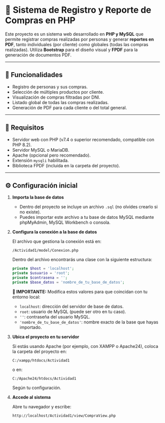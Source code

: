 # 🛒 Sistema de Registro y Reporte de Compras en PHP

Este proyecto es un sistema web desarrollado en **PHP y MySQL** que permite registrar compras realizadas por personas y generar **reportes en PDF**, tanto individuales (por cliente) como globales (todas las compras realizadas). Utiliza **Bootstrap** para el diseño visual y **FPDF** para la generación de documentos PDF.

---

## 🚀 Funcionalidades

- Registro de personas y sus compras.
- Selección de múltiples productos por cliente.
- Visualización de compras filtradas por DNI.
- Listado global de todas las compras realizadas.
- Generación de PDF para cada cliente o del total general.

---

## 🧾 Requisitos

- Servidor web con PHP (v7.4 o superior recomendado, compatible con PHP 8.2).
- Servidor MySQL o MariaDB.
- Apache (opcional pero recomendado).
- Extensión `mysqli` habilitada.
- Biblioteca FPDF (incluida en la carpeta del proyecto).

---

## ⚙️ Configuración inicial

1. **Importa la base de datos**
   
   - Dentro del proyecto se incluye un archivo `.sql` (no olvides crearlo si no existe).
   - Puedes importar este archivo a tu base de datos MySQL mediante phpMyAdmin, MySQL Workbench o consola.

2. **Configura la conexión a la base de datos**

   El archivo que gestiona la conexión está en:

   ```
   /Actividad1/model/Conexion.php
   ```

   Dentro del archivo encontrarás una clase con la siguiente estructura:

   ```php
   private $host = 'localhost';
   private $usuario = 'root';
   private $contrasena = '';
   private $base_datos = 'nombre_de_tu_base_de_datos';
   ```

   **🔧 IMPORTANTE:** Modifica estos valores para que coincidan con tu entorno local:

   - `localhost`: dirección del servidor de base de datos.
   - `root`: usuario de MySQL (puede ser otro en tu caso).
   - `''`: contraseña del usuario MySQL.
   - `'nombre_de_tu_base_de_datos'`: nombre exacto de la base que hayas importado.

3. **Ubica el proyecto en tu servidor**

   Si estás usando Apache (por ejemplo, con XAMPP o Apache24), coloca la carpeta del proyecto en:

   ```
   C:/xampp/htdocs/Actividad1
   ```

   o en:

   ```
   C:/Apache24/htdocs/Actividad1
   ```

   Según tu configuración.

4. **Accede al sistema**

   Abre tu navegador y escribe:

   ```
   http://localhost/Actividad1/view/CompraView.php
   ```
